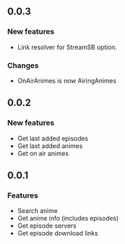 ## 0.0.3
### New features
* Link resolver for StreamSB option.
### Changes
* OnAirAnimes is now AiringAnimes

## 0.0.2
### New features
* Get last added episodes
* Get last added animes
* Get on air animes

## 0.0.1
### Features
* Search anime
* Get anime info (includes episodes)
* Get episode servers
* Get episode download links